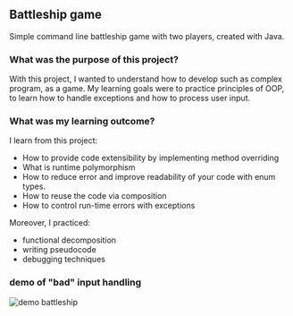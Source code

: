 ## Battleship game
Simple command line battleship game with two players, created with Java.

### What was the purpose of this project?
With this project, I wanted to understand how to develop such as complex program, as a game.
My learning goals were to practice principles of OOP, to learn how to handle exceptions and how to process user input.

### What was my learning outcome? 
I learn from this project: 
* How to provide code extensibility by implementing method overriding 
* What is runtime polymorphism
* How to reduce error and improve readability of your code with enum types.
* How to reuse the code via composition
* How to control run-time errors with exceptions

Moreover, I practiced:
* functional decomposition 
* writing pseudocode
* debugging techniques 

### demo of "bad" input handling 
![demo battleship](https://user-images.githubusercontent.com/94113384/233617032-abc5d07d-382a-4213-b57d-4b48ea41fdc8.gif)
